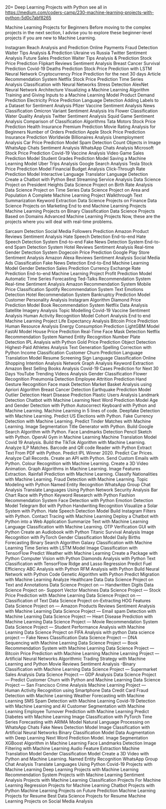 20+ Deep Learning Projects with Python
see all in https://medium.com/coders-camp/230-machine-learning-projects-with-python-5d0c7abf8265

Machine Learning Projects for Beginners
Before moving to the complex projects in the next section, I advise you to explore these beginner-level projects if you are new to Machine Learning.

Instagram Reach Analysis and Prediction
Online Payments Fraud Detection
Waiter Tips Analysis & Prediction
Ukraine vs Russia Twitter Sentiment Analysis
Future Sales Prediction
Waiter Tips Analysis & Prediction
Stock Price Prediction
Flipkart Reviews Sentiment Analysis
Breast Cancer Survival Prediction
Covid-19 Deaths Prediction
Stock Price Prediction with LSTM Neural Network
Cryptocurrency Price Prediction for the next 30 days
Article Recommendation System
Netflix Stock Price Prediction
Time Series Analysis
Classification with Neural Networks
Stress Detection
AlexNet Neural Network Architecture
Visualizing a Machine Learning Algorithm
Training and Giving Inputs to a Machine Learning Model
Product Demand Prediction
Electricity Price Prediction
Language Detection
Adding Labels to a Dataset for Sentiment Analysis
Pfizer Vaccine Sentiment Analysis
News Classification
Omicron Variant Sentiment Analysis
Iris Flower Classification
Water Quality Analysis
Twitter Sentiment Analysis
Squid Game Sentiment Analysis
Comparison of Classification Algorithms
Tata Motors Stock Price Prediction
Health Insurance Premium Prediction
Movie Rating Analysis for Beginners
Number of Orders Prediction
Apple Stock Price Prediction
Insurance Prediction
Worldwide Billionaires Analysis
Unemployment Analysis
Car Price Prediction Model
Spam Detection
Count Objects in Image
WhatsApp Chats Sentiment Analysis
WhatsApp Chats Analysis
Microsoft Stock Price Prediction
Covid-19 Vaccine Analysis
Video Game Sales Prediction Model
Student Grades Prediction Model
Saving a Machine Learning Model
Uber Trips Analysis
Google Search Analysis
Tesla Stock Price Prediction Model
Financial Budget Analysis
Click-Through Rate Prediction Model
Interactive Language Translator
Language Detection
Create a Chatbot with Python
Best Streaming Service Analysis
Data Science Project on President Heights
Data Science Project on Birth Rate Analysis
Data Science Project on Time Series
Data Science Project on Area and Population
A Complete Machine Learning Project Walkthrough
Text Summarization
Keyword Extraction
Data Science Projects on Finance
Data Science Projects on Marketing
End to end Machine Learning Projects
Machine Learning Projects on Binary Classification
Data Science Projects Based on Domains
Advanced Machine Learning Projects
Now, these are the projects where you will deal with real-time problems.

Sarcasm Detection
Social Media Followers Prediction
Amazon Product Reviews Sentiment Analysis
Hate Speech Detection
End-to-end Hate Speech Detection System
End-to-end Fake News Detection System
End-to-end Spam Detection System
Hotel Reviews Sentiment Analysis
Real-time Gender Detection System
Dogecoin Price Prediction
Google Play Store Sentiment Analysis
Amazon Alexa Reviews Sentiment Analysis
Social Media Ads Classification
Fake News Detection
End-to-End Machine Learning Model
Gender Detection
Sales Prediction
Currency Exchange Rate Prediction
End-to-end Machine Learning Project
Profit Prediction Model
Automatic Time Series Forecasting
Ted-Talks Recommendation System
Real-time Sentiment Analysis
Amazon Recommendation System
Mobile Price Classification
Spotify Recommendation System
Text Emotions Detection
Hotel Recommendation System
Bankruptcy Prediction Model
Customer Personality Analysis
Instagram Algorithm
Diamond Price Prediction Model
Book Recommendation System
Netflix Data Analysis
Satellite Imagery Analysis
Topic Modelling
Covid-19 Vaccine Sentiment Analysis
Human Activity Recognition Model
Cohort Analysis
End to end Machine Learning Project
Life Expectancy Analysis
Bitcoin Price Prediction
Human Resource Analysis
Energy Consumption Prediction
LightGBM Model
FastAI Model
House Price Prediction
Real-Time Face Mask Detection
Netflix Recommendation System
Named Entity Recognition
Number Plate Detection
IPL Analysis with Python
Gold Price Prediction
Object Detection
Highest-Paid Athletes Analysis
Text Generation
Spelling Correction with Python
Income Classification
Customer Churn Prediction
Language Translation Model
Resume Screening
Sign Language Classification
Online Shopping Intention Analysis
Network Graph Analysis
Keyword Extraction
Amazon Best Selling Books Analysis
Covid-19 Cases Prediction for Next 30 Days
YouTube Trending Videos Analysis
Gender Classification
Flower Recognition
Pneumonia Detection
Employee Attrition Prediction
Hand Gesture Recognition
Face mask Detection
Market Basket Analysis using Apriori Algorithm
Breast Cancer Detection
Earthquake Prediction Model
Outlier Detection
Heart Disease Prediction
Plastic Users Analysis
Landmark Detection
Chatbot with Machine Learning
Next Word Prediction Model
Age and Gender Detection with Python
Autocorrect Keyboard with Python and Machine Learning.
Machine Learning in 5 lines of code.
Deepfake Detection with Machine Learning.
Predict US Elections with Python.
Fake Currency Detection with Machine Learning.
Predict Tinder Matches with Machine Learning.
Image Segmentation
Title Generator with Python.
Build Google Search Algorithm with Python.
Face Landmarks Detection
Pencil Sketch with Python.
OpenAI Gym in Machine Learning
Machine Translation Model
Covid 19 Analysis.
Build the TikTok Algorithm with Machine Learning.
Analyze ILP Matches.
Barcode and QR code Reader with Python
Extract Text From PDF with Python.
Predict IPL Winner 2020.
Predict Car Prices.
Analyze Call Records.
Create an API with Python.
Send Custom Emails with Python.
Colour Recognition with Machine Learning.
Create a 3D Video Animation.
Graph Algorithms in Machine Learning.
Image Features Extraction.
Rainfall Prediction with Machine Learning.
Classify Nationalities with Machine Learning.
Fraud Detection with Machine Learning.
Topic Modeling with Python
Named Entity Recognition
WhatsApp Group Chat Analysis
Translate Languages Using Python
Network Security Analysis
Bar Chart Race with Python
Keyword Research with Python
Fashion Recommendation System
Face Detection with Python
Emotion Detection Model
Telegram Bot with Python
Handwriting Recognition
Visualize a Solar System with Python.
Hate Speech Detection Model
Build Instagram Filters with Python.
Contact Tracing with Machine Learning
Deploy a Chatbot with Python into a Web Application
Summarize Text with Machine Learning
Language Classification with Machine Learning.
OTP Verification GUI with Python
Create an Audiobook with Python
Titanic Survival Analysis
Image Recognition with PyTorch
Gender Classification Model
Daily Births Forecasting
Binary Search Algorithm
Galaxy Classification with Machine Learning
Time Series with LSTM Model
Image Classification with TensorFlow
Predict Weather with Machine Learning
Create a Package with Python
Computer Vision with Python
Diamonds Analysis with Python
Text Classification with TensorFlow
Ridge and Lasso Regression
Predict Fuel Efficiency
ABC Analysis with Python
RFM Analysis with Python
Build Neural Network with Python Code
Genetic Algorithm with Python
Predict Migration with Machine Learning
Analyze Healthcare Data
Data Science Project on Text and Annotations
Data Science Project on — Handwritten Digits
Data Science Project on- Support Vector Machines
Data Science Project — Stock Price Prediction with Machine Learning
Data Science Project on — Classification of Text
Data Science Project on-Extracting HOG Features
Data Science Project on — Amazon Products Reviews Sentiment Analysis with Machine Learning
Data Science Project — Email spam Detection with Machine Learning
Data Science Project — Heart Disease Prediction with Machine Learning
Data Science Project — Movie Recommendation System
Data Science Project — Student Performance Analysis with Machine Learning
Data Science Project on FIFA Analysis with python
Data science project — Fake News Classification
Data Science Project — DNA Sequencing with Machine Learning
Data Science Project — Book Recommendation System with Machine Learning
Data Science Project — Bitcoin Price Prediction with Machine Learning
Machine Learning Project — Artificial Neural Networks
Algorithmic Trading Strategy with Machine Learning and Python
Movie Reviews Sentiment Analysis -Binary Classification with Machine Learning
Data Science Project — Supermarket Sales Analysis
Data Science Project — GDP Analysis
Data Science Project — Predict Customer Churn with Python and Machine Learning
Data Science Project — San Francisco Crime Analysis
Machine Learning Project — Human Activity Recognition using Smartphone Data
Credit Card Fraud Detection with Machine Learning
Weather Forecasting with Machine Learning
SMS Spam Detection with Machine Learning
Covid-19 Detection with Machine Learning and AI
Customer Segmentation with Machine Learning
Employee Turnover Prediction with Machine Learning
Predict Diabetes with Machine Learning
Image Classification with PyTorch
Time Series Forecasting with ARIMA Model
Natural Language Processing on WhatsApp Chats
Fake News Detection Model
Image Classification with Artificial Neural Networks
Binary Classification Model
Data Augmentation with Deep Learning
Next Word Prediction Model.
Image Segmentation
XGBoost Algorithm in Machine Learning
Face Landmarks Detection
Image Filtering with Machine Learning
Audio Feature Extraction
Machine Translation Model
Gender Classification Model
Create a 3D Video with Python and Machine Learning.
Named Entity Recognition
WhatsApp Group Chat Analysis
Translate Languages Using Python
Covid-19 Projects with Machine Learning
Deep Learning Projects with Machine Learning
Recommendation System Projects with Machine Learning
Sentiment Analysis Projects with Machine Learning
Classification Projects For Machine Learning
Regression Projects for Machine Learning
Chatbot Projects with Python
Machine Learning Projects on Future Prediction
Machine Learning Projects for Resume
Best Data Science Projects for Resume
Machine Learning Projects on Social Media Analysis
